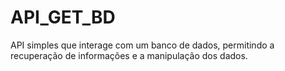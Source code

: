 # API_GET_BD
 API simples que interage com um banco de dados, permitindo a recuperação de informações e a manipulação dos dados.
